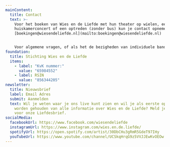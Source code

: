 ```yaml
---
mainContent:
  title: Contact
  text: >-
    Voor het boeken van Wies en de Liefde met hun theater op wielen, een
    huiskamerconcert of een optreden (zonder bus) kun je contact opnemen via
    [boekingen@wiesendeliefde.nl](mailto:boekingen@wiesendeliefde.nl)


    Voor algemene vragen, of als het de bezigheden van individuele bandleden aangaat, kun je mailen naar: [info@wiesendeliefde.nl](mailto:info@wiesendeliefde.nl)
foundation:
  title: Stichting Wies en de Liefde
  items:
    - label: "KvK nummer:"
      value: "65984552"
    - label: RSIN
      value: "856344205"
newsletter:
  title: Nieuwsbrief
  label: Email Adres
  submit: Aanmelden
  text: Wil je weten waar je ons live kunt zien en wil je als eerste op de hoogte
    worden gehouden van alle informatie over Wies en de Liefde? Meld je dan aan
    voor onze Liefdesbrief.
socialMedia:
  facebookUrl: https://www.facebook.com/wiesendeliefde
  instagramUrl: https://www.instagram.com/wies.en.de.liefde/
  spotifyUrl: https://open.spotify.com/artist/30DbCHu3gRmR5GdeT97IHy
  youTubeUrl: https://www.youtube.com/channel/UCSkqHrqG9z5VVJJEwKvOEOw
---
```

